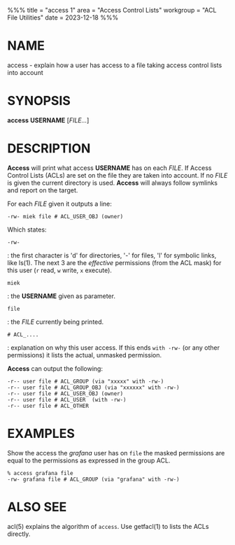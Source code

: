 %%%
title = "access 1"
area = "Access Control Lists"
workgroup = "ACL File Utilities"
date = 2023-12-18
%%%

# NAME

access - explain how a user has access to a file taking access control lists into account

# SYNOPSIS

**access** **USERNAME** [*FILE...*]

# DESCRIPTION

**Access** will print what access **USERNAME** has on each *FILE*. If Access Control Lists (ACLs) are
set on the file they are taken into account. If no *FILE* is given the current directory is used.
**Access** will always follow symlinks and report on the target.

For each *FILE* given it outputs a line:

    -rw- miek file # ACL_USER_OBJ (owner)

Which states:

`-rw-`

: the first character is 'd' for directories, '-' for files, 'l' for symbolic links, like ls(1). The
next 3 are the *effective* permissions (from the ACL mask) for this user (`r` read, `w` write, `x` execute).

`miek`

: the **USERNAME** given as parameter.

`file`

: the *FILE* currently being printed.

`# ACL_....`

: explanation on why this user access. If this ends `with -rw-` (or any other permissions) it lists
the actual, unmasked permission.

**Access** can output the following:

    -r-- user file # ACL_GROUP (via "xxxxx" with -rw-)
    -r-- user file # ACL_GROUP_OBJ (via "xxxxxx" with -rw-)
    -r-- user file # ACL_USER_OBJ (owner)
    -r-- user file # ACL_USER  (with -rw-)
    -r-- user file # ACL_OTHER

# EXAMPLES

Show the access the *grafana* user has on `file` the masked permissions are equal to the permissions
as expressed in the group ACL.

    % access grafana file
    -rw- grafana file # ACL_GROUP (via "grafana" with -rw-)

# ALSO SEE

acl(5) explains the algorithm of `access`. Use getfacl(1) to lists the ACLs directly.
